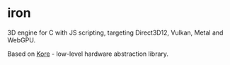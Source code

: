 # iron

3D engine for C with JS scripting, targeting Direct3D12, Vulkan, Metal and WebGPU.

Based on [Kore](https://github.com/Kode/Kore) - low-level hardware abstraction library.
